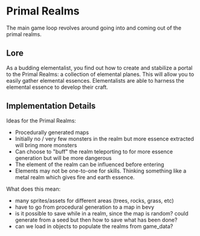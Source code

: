 # Primal Realms

The main game loop revolves around going into and coming out of the primal realms.

## Lore

As a budding elementalist, you find out how to create and stabilize a portal to the Primal Realms: a collection of elemental planes. This will allow you to easily gather elemental essences. Elementalists are able to harness the elemental essence to develop their craft.

## Implementation Details

Ideas for the Primal Realms:

- Procedurally generated maps
- Initially no / very few monsters in the realm but more essence extracted will bring more monsters
- Can choose to "buff" the realm teleporting to for more essence generation but will be more dangerous
- The element of the realm can be influenced before entering
- Elements may not be one-to-one for skills. Thinking something like a metal realm which gives fire and earth essence.

What does this mean:

- many sprites/assets for different areas (trees, rocks, grass, etc)
- have to go from procedural generation to a map in bevy
- is it possible to save while in a realm, since the map is random? could generate from a seed but then how to save what has been done?
- can we load in objects to populate the realms from game_data?
